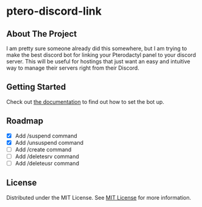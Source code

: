 # ptero-discord-link
## About The Project

I am pretty sure someone already did this somewhere, but I am trying to make the best discord bot for linking your Pterodactyl panel to your discord server. This will be useful for hostings that just want an easy and intuitive way to manage their servers right from their Discord.

## Getting Started

Check out [the documentation](https://github.com/ImNotWolframium/ptero-discord-link/wiki) to find out how to set the bot up.

## Roadmap

- [X] Add /suspend command
- [X] Add /unsuspend command
- [ ] Add /create command
- [ ] Add /deletesrv command
- [ ] Add /deleteusr command
## License

Distributed under the MIT License. See [MIT License](https://opensource.org/licenses/MIT) for more information.
